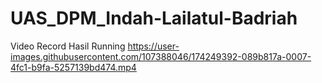 # UAS_DPM_Indah-Lailatul-Badriah
Video Record Hasil Running
https://user-images.githubusercontent.com/107388046/174249392-089b817a-0007-4fc1-b9fa-5257139bd474.mp4


